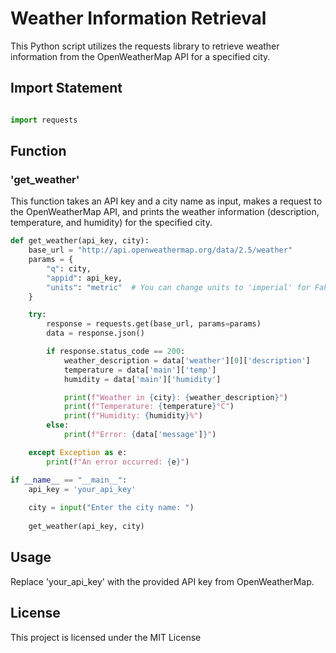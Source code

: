 # Weather Information Retrieval
This Python script utilizes the requests library to retrieve weather information from the OpenWeatherMap API for a specified city.

## Import Statement
```python

import requests
```
## Function
### 'get_weather'
This function takes an API key and a city name as input, makes a request to the OpenWeatherMap API, and prints the weather information (description, temperature, and humidity) for the specified city.

```python
def get_weather(api_key, city):
    base_url = "http://api.openweathermap.org/data/2.5/weather"
    params = {
        "q": city,
        "appid": api_key,
        "units": "metric"  # You can change units to 'imperial' for Fahrenheit
    }

    try:
        response = requests.get(base_url, params=params)
        data = response.json()

        if response.status_code == 200:
            weather_description = data['weather'][0]['description']
            temperature = data['main']['temp']
            humidity = data['main']['humidity']

            print(f"Weather in {city}: {weather_description}")
            print(f"Temperature: {temperature}°C")
            print(f"Humidity: {humidity}%")
        else:
            print(f"Error: {data['message']}")

    except Exception as e:
        print(f"An error occurred: {e}")

if __name__ == "__main__":
    api_key = 'your_api_key'
    
    city = input("Enter the city name: ")
    
    get_weather(api_key, city)

```
## Usage
Replace 'your_api_key' with the provided API key from OpenWeatherMap.

## License
This project is licensed under the MIT License 
